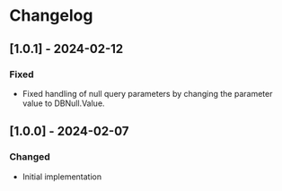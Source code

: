 # Changelog

## [1.0.1] - 2024-02-12
### Fixed
- Fixed handling of null query parameters by changing the parameter value to DBNull.Value.

## [1.0.0] - 2024-02-07
### Changed
- Initial implementation

